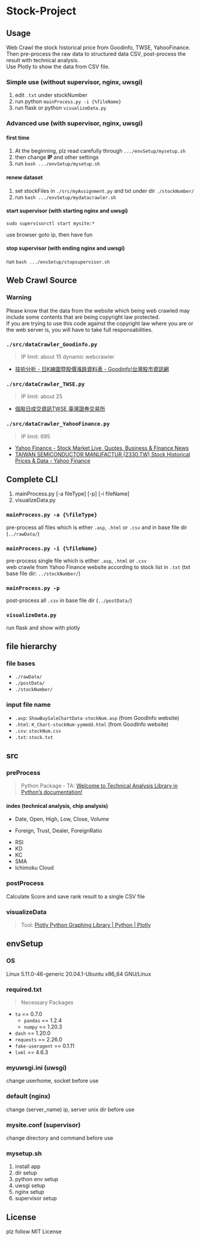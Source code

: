 # Stock-Project

## Usage

Web Crawl the stock historical price from Goodinfo, TWSE, YahooFinance. \
Then pre-process the raw data to structured data CSV, post-process the result with technical analysis. \
Use Plotly to show the data from CSV file.

### Simple use (without supervisor, nginx, uwsgi)

1. edit `.txt` under stockNumber
2. run python `mainProcess.py -i {%fileName}`
3. run flask or python `visualizeData.py`

### Advanced use (with supervisor, nginx, uwsgi)

#### first time

1. At the beginning, plz read carefully through `.../envSetup/mysetup.sh`
2. then change **IP** and other settings
3. run `bash .../envSetup/mysetup.sh`

#### renew dataset

1. set stockFiles in `./src/myAssignment.py` and txt under dir `./stockNumber/`
2. run `bash .../envSetup/mydatacrawler.sh`

#### start supervisor (with starting nginx and uwsgi)

`sudo supervisorctl start mysite:*`

use browser goto ip, then have fun

#### stop supervisor (with ending nginx and uwsgi)

run `bash .../envSetup/stopsupervisor.sh`

## Web Crawl Source

### Warning

Please know that the data from the website which being web crawled may include some contents that are being copyright law protected. \
If you are trying to use this code against the copyright law where you are or the web server is, you will have to take full responsabilities.

### `./src/dataCrawler_Goodinfo.py`

> IP limit: about 15
> dynamic webcrawler

- [技術分析 - 日K線圖暨股價漲跌資料表 - Goodinfo!台灣股市資訊網](https://goodinfo.tw/StockInfo/ShowK_Chart.asp)

### `./src/dataCrawler_TWSE.py`

> IP limit: about 25

- [個股日成交資訊TWSE 臺灣證券交易所](https://www.twse.com.tw/zh/page/trading/exchange/STOCK_DAY.html)

### `./src/dataCrawler_YahooFinance.py`

> IP limit: 695

- [Yahoo Finance - Stock Market Live, Quotes, Business & Finance News](https://finance.yahoo.com/)
- [TAIWAN SEMICONDUCTOR MANUFACTUR (2330.TW) Stock Historical Prices & Data - Yahoo Finance](https://finance.yahoo.com/quote/2330.TW/history?p=2330.TW)

## Complete CLI

1. mainProcess.py [-a fileType] [-p] [-i fileName]
2. visualizeData.py

### `mainProcess.py -a {%fileType}`

pre-process all files which is either `.asp`, `.html` or `.csv` and in base file dir (`../rawData/`)

### `mainProcess.py -i {%fileName}`

pre-process single file which is either `.asp`, `.html` or `.csv` \
web crawle from Yahoo Finance website according to stock list in `.txt` (txt base file dir: `../stockNumber/`)

### `mainProcess.py -p`

post-process all `.csv` in base file dir (`../postData/`)

### `visualizeData.py`

run flask and show with plotly

## file hierarchy

### file bases

- `./rawData/`
- `./postData/`
- `./stockNumber/`

### input file name

- `.asp`: `ShowBuySaleChartData-stockNum.asp` (from GoodInfo website)
- `.html`: `K_Chart-stockNum-yymmdd.html` (from GoodInfo website)
- `.csv`: `stockNum.csv`
- `.txt`: `stock.txt`

## src

### preProcess

> Python Package - TA: [Welcome to Technical Analysis Library in Python’s documentation!](https://technical-analysis-library-in-python.readthedocs.io/en/latest/)

#### index (technical  analysis, chip analysis)

- Date, Open, High, Low, Close, Volume

* Foreign, Trust, Dealer, ForeignRatio

- RSI
- KD
- KC
- SMA
- Ichimoku Cloud

### postProcess

Calculate Score and save rank result to a single CSV file

### visualizeData

> Tool: [Plotly Python Graphing Library | Python | Plotly](https://plotly.com/python/)

## envSetup

### OS

Linux 5.11.0-46-generic 20.04.1-Ubuntu x86_64 GNU/Linux

### required.txt

> Necessary Packages

- `ta` == 0.7.0
  - `pandas` == 1.2.4
  - `numpy` == 1.20.3
- `dash` == 1.20.0
- `requests` == 2.26.0
- `fake-useragent` == 0.1.11
- `lxml` == 4.6.3

### myuwsgi.ini (uwsgi)

change userhome, socket before use

### default (nginx)

change (server_name) ip, server unix dir before use

### mysite.conf (supervisor)

change directory and command before use

### mysetup.sh

1. install app
2. dir setup
3. python env setup
4. uwsgi setup
5. nginx setup
6. supervisor setup

## License

plz follow MIT License
